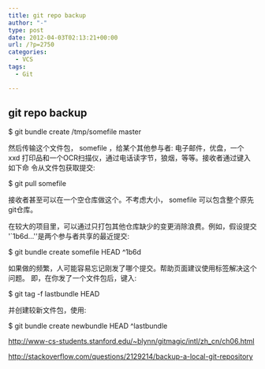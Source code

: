```yaml
---
title: git repo backup
author: "-"
type: post
date: 2012-04-03T02:13:21+00:00
url: /?p=2750
categories:
  - VCS
tags:
  - Git

---
```

## git repo backup
$ git bundle create /tmp/somefile master

然后传输这个文件包， somefile ，给某个其他参与者: 电子邮件，优盘，一个 xxd 打印品和一个OCR扫描仪，通过电话读字节，狼烟，等等。接收者通过键入如下命 令从文件包获取提交: 

$ git pull somefile
  
接收者甚至可以在一个空仓库做这个。不考虑大小， somefile 可以包含整个原先 git仓库。

在较大的项目里，可以通过只打包其他仓库缺少的变更消除浪费。例如，假设提交 '\`1b6d…''是两个参与者共享的最近提交: 

$ git bundle create somefile HEAD ^1b6d
  
如果做的频繁，人可能容易忘记刚发了哪个提交。帮助页面建议使用标签解决这个问题。 即，在你发了一个文件包后，键入: 

$ git tag -f lastbundle HEAD
  
并创建较新文件包，使用: 

$ git bundle create newbundle HEAD ^lastbundle


<http://www-cs-students.stanford.edu/~blynn/gitmagic/intl/zh_cn/ch06.html>

<http://stackoverflow.com/questions/2129214/backup-a-local-git-repository>